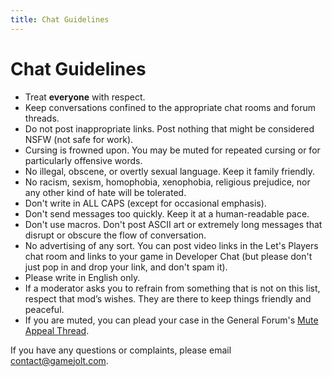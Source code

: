 ```yaml
---
title: Chat Guidelines
---
```


# Chat Guidelines

- Treat **everyone** with respect.
- Keep conversations confined to the appropriate chat rooms and forum threads.
- Do not post inappropriate links. Post nothing that might be considered NSFW (not safe for work).
- Cursing is frowned upon. You may be muted for repeated cursing or for particularly offensive words.
- No illegal, obscene, or overtly sexual language. Keep it family friendly.
- No racism, sexism, homophobia, xenophobia, religious prejudice, nor any other kind of hate will be tolerated.
- Don't write in ALL CAPS (except for occasional emphasis).
- Don't send messages too quickly. Keep it at a human-readable pace.
- Don't use macros. Don't post ASCII art or extremely long messages that disrupt or obscure the flow of conversation.
- No advertising of any sort. You can post video links in the Let's Players chat room and links to your game in Developer Chat (but please don't just pop in and drop your link, and don't spam it).
- Please write in English only.
- If a moderator asks you to refrain from something that is not on this list, respect that mod’s wishes. They are there to keep things friendly and peaceful.
- If you are muted, you can plead your case in the General Forum's [Mute Appeal Thread](http://gamejolt.com/community/forums/topics/mute-appeal-thread/2185/).

If you have any questions or complaints, please email [contact@gamejolt.com](mailto:contact@gamejolt.com).
